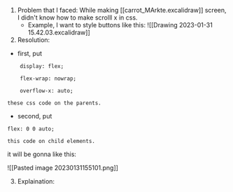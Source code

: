 1. Problem that I faced: While making [[carrot_MArkte.excalidraw]] screen, I didn't know how to make scrolll x in css. 
	- Example, I want to style buttons like this: ![[Drawing 2023-01-31 15.42.03.excalidraw]] 
2. Resolution: 
- first, put
```
	display: flex;

    flex-wrap: nowrap;

    overflow-x: auto;

```
	these css code on the parents.
- second, put 
```
flex: 0 0 auto;
```
	this code on child elements.

it will be gonna like this: 

![[Pasted image 20230131155101.png]]



3.  Explaination: 